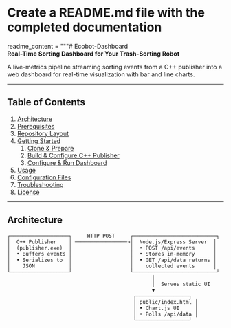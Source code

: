 # Create a README.md file with the completed documentation
readme_content = """# Ecobot-Dashboard  
**Real-Time Sorting Dashboard for Your Trash-Sorting Robot**

A live-metrics pipeline streaming sorting events from a C++ publisher into a web dashboard for real-time visualization with bar and line charts.

---

## Table of Contents

1. [Architecture](#architecture)  
2. [Prerequisites](#prerequisites)  
3. [Repository Layout](#repository-layout)  
4. [Getting Started](#getting-started)  
   1. [Clone & Prepare](#clone--prepare)  
   2. [Build & Configure C++ Publisher](#build--configure-c-publisher)  
   3. [Configure & Run Dashboard](#configure--run-dashboard)  
5. [Usage](#usage)  
6. [Configuration Files](#configuration-files)  
7. [Troubleshooting](#troubleshooting)  
8. [License](#license)  

---

## Architecture

```text
┌───────────────────┐     HTTP POST     ┌───────────────────────────┐
│  C++ Publisher    │ ─────────────────>│  Node.js/Express Server  │
│  (publisher.exe)  │                   │  • POST /api/events      │
│  • Buffers events │                   │  • Stores in-memory      │
│  • Serializes to  │                   │  • GET /api/data returns │
│    JSON           │                   │    collected events      │
└───────────────────┘                   └───────────────────────────┘
                                               │
                                               │  Serves static UI
                                               ▼
                                         ┌─────────────────┐
                                         │ public/index.html │
                                         │ • Chart.js UI     │
                                         │ • Polls /api/data │
                                         └─────────────────┘
